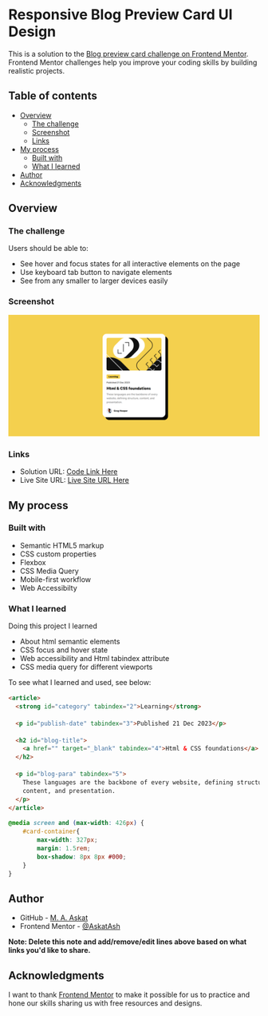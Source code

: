 # Responsive Blog Preview Card UI Design

This is a solution to the [Blog preview card challenge on Frontend Mentor](https://www.frontendmentor.io/challenges/blog-preview-card-ckPaj01IcS). Frontend Mentor challenges help you improve your coding skills by building realistic projects.

## Table of contents

- [Overview](#overview)
  - [The challenge](#the-challenge)
  - [Screenshot](#screenshot)
  - [Links](#links)
- [My process](#my-process)
  - [Built with](#built-with)
  - [What I learned](#what-i-learned)
- [Author](#author)
- [Acknowledgments](#acknowledgments)

## Overview

### The challenge

Users should be able to:

- See hover and focus states for all interactive elements on the page
- Use keyboard tab button to navigate elements
- See from any smaller to larger devices easily

### Screenshot

![Responsive Blog Preview card](./assets/images/Responsive-Blog-Card.png)

### Links

- Solution URL: [Code Link Here](https://github.com/AskatAsh/Responsive-Web-Components/tree/main/CSS%20-%20Blog-Preview-Card)
- Live Site URL: [Live Site URL Here](https://responsive-blog-card.netlify.app/)

## My process

### Built with

- Semantic HTML5 markup
- CSS custom properties
- Flexbox
- CSS Media Query
- Mobile-first workflow
- Web Accessibilty

### What I learned

Doing this project I learned

- About html semantic elements
- CSS focus and hover state
- Web accessibility and Html tabindex attribute
- CSS media query for different viewports

To see what I learned and used, see below:

```html
<article>
  <strong id="category" tabindex="2">Learning</strong>

  <p id="publish-date" tabindex="3">Published 21 Dec 2023</p>

  <h2 id="blog-title">
    <a href="" target="_blank" tabindex="4">Html & CSS foundations</a>
  </h2>

  <p id="blog-para" tabindex="5">
    These languages are the backbone of every website, defining structure,
    content, and presentation.
  </p>
</article>
```

```css
@media screen and (max-width: 426px) {
    #card-container{
        max-width: 327px;
        margin: 1.5rem;
        box-shadow: 8px 8px #000;
    }
}
```

## Author

- GitHub - [M. A. Askat](https://github.com/AskatAsh)
- Frontend Mentor - [@AskatAsh](https://www.frontendmentor.io/profile/AskatAsh)

**Note: Delete this note and add/remove/edit lines above based on what links you'd like to share.**

## Acknowledgments

I want to thank [Frontend Mentor](https://www.frontendmentor.io) to make it possible for us to practice and hone our skills sharing us with free resources and designs.
